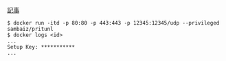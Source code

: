 
[記事](http://sambaiz.net/article/39/)

```
$ docker run -itd -p 80:80 -p 443:443 -p 12345:12345/udp --privileged sambaiz/pritunl
$ docker logs <id>
...
Setup Key: ***********
...
```
